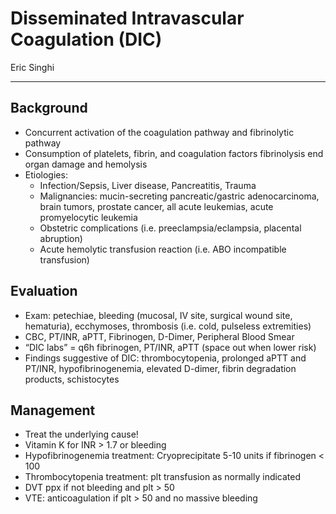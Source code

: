 # Disseminated Intravascular Coagulation (DIC)

Eric Singhi

---

## Background

- Concurrent activation of the coagulation pathway and fibrinolytic
    pathway
- Consumption of platelets, fibrin, and coagulation factors
    fibrinolysis end organ damage and hemolysis
- Etiologies:
    - Infection/Sepsis, Liver disease, Pancreatitis, Trauma
    - Malignancies: mucin-secreting pancreatic/gastric adenocarcinoma,
        brain tumors, prostate cancer, all acute leukemias, acute
        promyelocytic leukemia
    - Obstetric complications (i.e. preeclampsia/eclampsia, placental
        abruption)
    - Acute hemolytic transfusion reaction (i.e. ABO incompatible
        transfusion)

## Evaluation

- Exam: petechiae, bleeding (mucosal, IV site, surgical wound site,
    hematuria), ecchymoses, thrombosis (i.e. cold, pulseless
    extremities)
- CBC, PT/INR, aPTT, Fibrinogen, D-Dimer, Peripheral Blood Smear
- “DIC labs” = q6h fibrinogen, PT/INR, aPTT (space out when lower
    risk)
- Findings suggestive of DIC: thrombocytopenia, prolonged aPTT and
    PT/INR, hypofibrinogenemia, elevated D-dimer, fibrin degradation
    products, schistocytes

## Management

- Treat the underlying cause!
- Vitamin K for INR > 1.7 or bleeding
- Hypofibrinogenemia treatment: Cryoprecipitate 5-10 units if
    fibrinogen < 100
- Thrombocytopenia treatment: plt transfusion as normally indicated
- DVT ppx if not bleeding and plt > 50
- VTE: anticoagulation if plt > 50 and no massive bleeding
